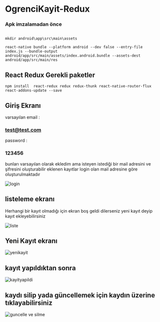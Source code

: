 # OgrenciKayit-Redux
### Apk imzalamadan önce 
```

mkdir android\app\src\main\assets

react-native bundle --platform android --dev false --entry-file index.js --bundle-output android/app/src/main/assets/index.android.bundle --assets-dest android/app/src/main/res
```
## React Redux Gerekli paketler
```
npm install  react-redux redux redux-thunk react-native-router-flux react-addons-update --save
```
## Giriş Ekranı
varsayılan email :
### test@test.com 
password :
### 123456
bunları varsayılan olarak ekledim ama isteyen istediği bir mail adresini ve şifresini oluşturabilir 
eklenen kayıtlar login olan mail adresine göre oluşturulmaktadır


![login](https://user-images.githubusercontent.com/20416272/31373755-eaff8afa-ada3-11e7-8d29-020980d72e17.png)

## listeleme ekranı 
Herhangi bir kayıt olmadığı için ekran boş geldi dilerseniz yeni kayıt deyip kayıt ekleyebilirsiniz



![liste](https://user-images.githubusercontent.com/20416272/31373964-bab7feda-ada4-11e7-9697-c001d9a9dbed.png)

## Yeni Kayıt ekranı

![yenikayit](https://user-images.githubusercontent.com/20416272/31374034-ff505f7e-ada4-11e7-898a-aeb233a9f554.png)

## kayıt yapıldıktan sonra


![kayityapildi](https://user-images.githubusercontent.com/20416272/31374152-74e80c28-ada5-11e7-88bb-c1e6bce0baf8.png)

## kaydı silip yada güncellemek için kaydın üzerine tıklayabilirsiniz 


![guncelle ve silme](https://user-images.githubusercontent.com/20416272/31374188-95708060-ada5-11e7-8a11-6432c71d02ef.png)



